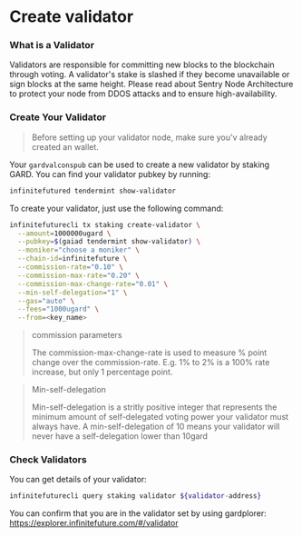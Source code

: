 # Create validator

### What is a Validator

Validators are responsible for committing new blocks to the blockchain through voting.
A validator's stake is slashed if they become unavailable or sign blocks at the same height.
Please read about Sentry Node Architecture to protect your node from DDOS attacks and to ensure high-availability.

### Create Your Validator

> Before setting up your validator node, make sure you'v already created an wallet.
>

Your `gardvalconspub` can be used to create a new validator by staking GARD. You can find your validator pubkey by running:

```bash
infinitefutured tendermint show-validator
```

To create your validator, just use the following command:

```bash
infinitefuturecli tx staking create-validator \
  --amount=1000000ugard \
  --pubkey=$(gaiad tendermint show-validator) \
  --moniker="choose a moniker" \
  --chain-id=infinitefuture \
  --commission-rate="0.10" \
  --commission-max-rate="0.20" \
  --commission-max-change-rate="0.01" \
  --min-self-delegation="1" \
  --gas="auto" \
  --fees="1000ugard" \
  --from=<key_name>
```

> commission parameters
>
> The commission-max-change-rate is used to measure % point change over the commission-rate.
> E.g. 1% to 2% is a 100% rate increase, but only 1 percentage point.

> Min-self-delegation
>
> Min-self-delegation is a stritly positive integer that represents the minimum amount of self-delegated voting power your validator must always have.
> A min-self-delegation of 10 means your validator will never have a self-delegation lower than 10gard

### Check Validators

You can get details of your validator:

```bash
infinitefuturecli query staking validator ${validator-address}
```

You can confirm that you are in the validator set by using gardplorer:
https://explorer.infinitefuture.com/#/validator